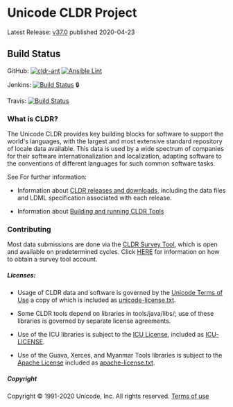 # Unicode CLDR Project

Latest Release: [v37.0](http://cldr.unicode.org/index/downloads/cldr-37#TOC-V37) published 2020-04-23

## Build Status

GitHub: 
[![cldr-ant](https://github.com/unicode-org/cldr/workflows/cldr-ant/badge.svg)](https://github.com/unicode-org/cldr/actions?query=branch%3Amaster+workflow%3A%22cldr-ant%22)
[![Ansible Lint](https://github.com/unicode-org/cldr/workflows/Ansible%20Lint/badge.svg)](https://github.com/unicode-org/cldr/actions?query=branch%3Amaster+workflow%3A%22Ansible+Lint%22)

Jenkins: [![Build Status](https://cldr-build.unicode.org/jenkins/buildStatus/icon?job=cldr%2Fcldr-master)](https://cldr-build.unicode.org/jenkins/job/cldr/job/cldr-master/) :lock: 

Travis: [![Build Status](https://travis-ci.org/unicode-org/cldr.svg?branch=master)](https://travis-ci.org/unicode-org/cldr/branches)

### What is CLDR?
The Unicode CLDR provides key building blocks for software to support the world's languages, with the largest and most extensive standard repository of locale data available. This data is used by a wide spectrum of companies for their software internationalization and localization, adapting software to the conventions of different languages for such common software tasks.

See For further information:

- Information about [CLDR releases and downloads](http://cldr.unicode.org/index/downloads "CLDR Download Page"),
including the data files and LDML specification associated with each release.

- Information about [Building and running CLDR Tools](http://cldr.unicode.org/tools "CLDR Tools Page")

### Contributing
Most data submissions are done via the [CLDR Survey Tool](https://st.unicode.org/cldr-apps/), which is open and available on predetermined cycles.
Click [HERE](http://unicode.org/cldr/survey_tool.html) for information on how to obtain a survey tool account.

##### Licenses:
 
- Usage of CLDR data and software is governed by the [Unicode Terms of Use](http://www.unicode.org/copyright.html)
a copy of which is included as [unicode-license.txt](../blob/master/unicode-license.txt).

- Some CLDR tools depend on libraries in tools/java/libs/; use of these libraries is governed by separate license agreements.  
- Use of the ICU libraries is subject to the
[ICU License]("https://github.com/unicode-org/icu/blob/master/icu4j/main/shared/licenses/LICENSE"),
included as [ICU-LICENSE](../../blob/master/ICU-LICENSE).
- Use of the Guava, Xerces, and Myanmar Tools libraries is subject to the
[Apache License]("http://www.apache.org/licenses/LICENSE-2.0.html")
included as [apache-license.txt](../../blob/master/apache-license.txt).

##### Copyright

Copyright &copy; 1991-2020 Unicode, Inc.
All rights reserved.
[Terms of use](http://www.unicode.org/copyright.html)

